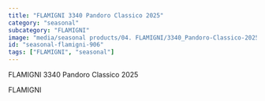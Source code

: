 ```yaml
---
title: "FLAMIGNI 3340 Pandoro Classico 2025"
category: "seasonal"
subcategory: "FLAMIGNI"
image: "media/seasonal products/04. FLAMIGNI/3340_Pandoro-Classico-2025.jpg"
id: "seasonal-flamigni-906"
tags: ["FLAMIGNI", "seasonal"]
---
```


FLAMIGNI 3340 Pandoro Classico 2025

FLAMIGNI
